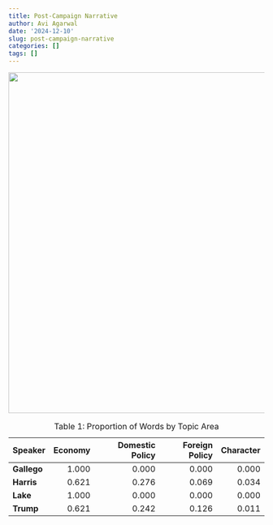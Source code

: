 ```yaml
---
title: Post-Campaign Narrative
author: Avi Agarwal
date: '2024-12-10'
slug: post-campaign-narrative
categories: []
tags: []
---
```

<script src="{{< blogdown/postref >}}index_files/kePrint/kePrint.js"></script>
<link href="{{< blogdown/postref >}}index_files/lightable/lightable.css" rel="stylesheet" />















<img src="{{< blogdown/postref >}}index_files/figure-html/unnamed-chunk-8-1.png" width="672" />

<table class="table table-striped table-hover table-condensed" style="width: auto !important; margin-left: auto; margin-right: auto;">
<caption><span id="tab:unnamed-chunk-9"></span>Table 1: Proportion of Words by Topic Area</caption>
 <thead>
  <tr>
   <th style="text-align:left;"> Speaker </th>
   <th style="text-align:right;"> Economy </th>
   <th style="text-align:right;"> Domestic Policy </th>
   <th style="text-align:right;"> Foreign Policy </th>
   <th style="text-align:right;"> Character </th>
  </tr>
 </thead>
<tbody>
  <tr>
   <td style="text-align:left;font-weight: bold;"> Gallego </td>
   <td style="text-align:right;"> 1.000 </td>
   <td style="text-align:right;"> 0.000 </td>
   <td style="text-align:right;"> 0.000 </td>
   <td style="text-align:right;"> 0.000 </td>
  </tr>
  <tr>
   <td style="text-align:left;font-weight: bold;"> Harris </td>
   <td style="text-align:right;"> 0.621 </td>
   <td style="text-align:right;"> 0.276 </td>
   <td style="text-align:right;"> 0.069 </td>
   <td style="text-align:right;"> 0.034 </td>
  </tr>
  <tr>
   <td style="text-align:left;font-weight: bold;"> Lake </td>
   <td style="text-align:right;"> 1.000 </td>
   <td style="text-align:right;"> 0.000 </td>
   <td style="text-align:right;"> 0.000 </td>
   <td style="text-align:right;"> 0.000 </td>
  </tr>
  <tr>
   <td style="text-align:left;font-weight: bold;"> Trump </td>
   <td style="text-align:right;"> 0.621 </td>
   <td style="text-align:right;"> 0.242 </td>
   <td style="text-align:right;"> 0.126 </td>
   <td style="text-align:right;"> 0.011 </td>
  </tr>
</tbody>
</table>

